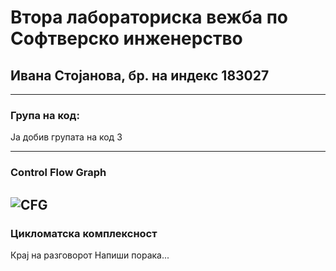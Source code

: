 # Втора лабораториска вежба по Софтверско инженерство

## Ивана Стојанова, бр. на индекс 183027
--- 
### Група на код:
Ја добив групата на код 3

---
### Control Flow Graph
![CFG](/SI_Lab2_183027/SI_Lab2_183027/Zadaca2.png)
---
### Цикломатска комплексност


Крај на разговорот
Напиши порака...
